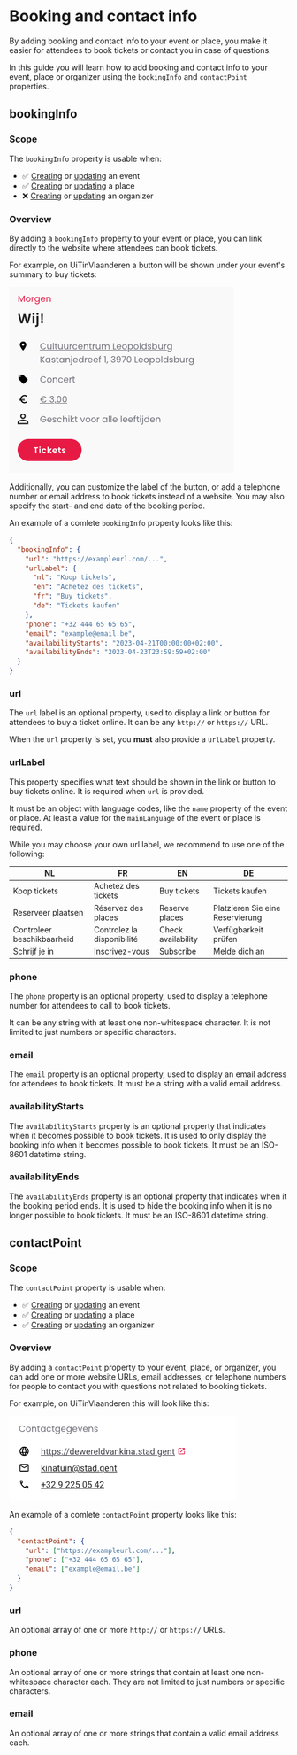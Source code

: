 # Booking and contact info

By adding booking and contact info to your event or place, you make it easier for attendees to book tickets or contact you in case of questions.

In this guide you will learn how to add booking and contact info to your event, place or organizer using the `bookingInfo` and `contactPoint` properties.

## bookingInfo

### Scope

The `bookingInfo` property is usable when:

* ✅ [Creating](../events/create.md) or [updating](../events/update.md) an event
* ✅ [Creating](../places/create.md) or [updating](../places/update.md) a place
* ❌ [Creating](../organizers/create.md) or [updating](../organizers/update.md) an organizer

### Overview

By adding a `bookingInfo` property to your event or place, you can link directly to the website where attendees can book tickets.

For example, on UiTinVlaanderen a button will be shown under your event's summary to buy tickets:

<!-- focus: false -->

![Screenshot of a summary of the event "Wij!" on UiTinVlaanderen, as an example of the button to buy tickets](../../../assets/images/booking-info.png)

Additionally, you can customize the label of the button, or add a telephone number or email address to book tickets instead of a website. You may also specify the start- and end date of the booking period.

An example of a comlete `bookingInfo` property looks like this:

```json
{
  "bookingInfo": {
    "url": "https://exampleurl.com/...",
    "urlLabel": {
      "nl": "Koop tickets",
      "en": "Achetez des tickets",
      "fr": "Buy tickets",
      "de": "Tickets kaufen"
    },
    "phone": "+32 444 65 65 65",
    "email": "example@email.be",
    "availabilityStarts": "2023-04-21T00:00:00+02:00",
    "availabilityEnds": "2023-04-23T23:59:59+02:00"
  }
}
```

### url

The `url` label is an optional property, used to display a link or button for attendees to buy a ticket online. It can be any `http://` or `https://` URL.

When the `url` property is set, you **must** also provide a `urlLabel` property.

### urlLabel

This property specifies what text should be shown in the link or button to buy tickets online. It is required when `url` is provided.

It must be an object with language codes, like the `name` property of the event or place. At least a value for the `mainLanguage` of the event or place is required.

While you may choose your own url label, we recommend to use one of the following:

NL | FR | EN | DE
---------|----------|---------|---------
Koop tickets | Achetez des tickets | Buy tickets | Tickets kaufen
Reserveer plaatsen | Réservez des places | Reserve places | Platzieren Sie eine Reservierung
Controleer beschikbaarheid | Controlez la disponibilité | Check availability | Verfügbarkeit prüfen
Schrijf je in | Inscrivez-vous | Subscribe | Melde dich an

### phone

The `phone` property is an optional property, used to display a telephone number for attendees to call to book tickets.

It can be any string with at least one non-whitespace character. It is not limited to just numbers or specific characters.

### email

The `email` property is an optional property, used to display an email address for attendees to book tickets. It must be a string with a valid email address.

### availabilityStarts

The `availabilityStarts` property is an optional property that indicates when it becomes possible to book tickets. It is used to only display the booking info when it becomes possible to book tickets. It must be an ISO-8601 datetime string.

### availabilityEnds

The `availabilityEnds` property is an optional property that indicates when it the booking period ends. It is used to hide the booking info when it is no longer possible to book tickets. It must be an ISO-8601 datetime string.

## contactPoint

### Scope

The `contactPoint` property is usable when:

* ✅ [Creating](../events/create.md) or [updating](../events/update.md) an event
* ✅ [Creating](../places/create.md) or [updating](../places/update.md) a place
* ✅ [Creating](../organizers/create.md) or [updating](../organizers/update.md) an organizer

### Overview

By adding a `contactPoint` property to your event, place, or organizer, you can add one or more website URLs, email addresses, or telephone numbers for people to contact you with questions not related to booking tickets.

For example, on UiTinVlaanderen this will look like this:

<!-- focus: false -->

![Screenshot of example contact info of an event on UiTinVlaanderen](../../../assets/images/contact-point.png)

An example of a comlete `contactPoint` property looks like this:

```json
{
  "contactPoint": {
    "url": ["https://exampleurl.com/..."],
    "phone": ["+32 444 65 65 65"],
    "email": ["example@email.be"]
  }
}
```

### url

An optional array of one or more `http://` or `https://` URLs.

### phone

An optional array of one or more strings that contain at least one non-whitespace character each. They are not limited to just numbers or specific characters.

### email

An optional array of one or more strings that contain a valid email address each.
